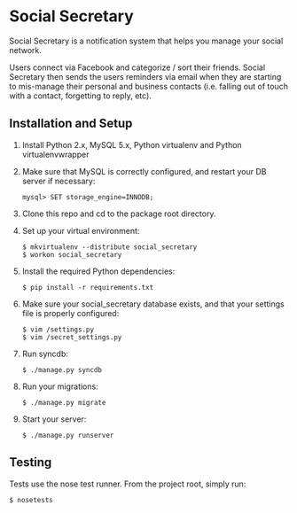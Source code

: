 Social Secretary
================
Social Secretary is a notification system that helps you manage your social network.

Users connect via Facebook and categorize / sort their friends. Social Secretary then sends the users reminders via email when they are starting to mis-manage their personal and business contacts (i.e. falling out of touch with a contact, forgetting to reply, etc).


Installation and Setup
----------------------

1. Install Python 2.x, MySQL 5.x, Python virtualenv and Python virtualenvwrapper

2. Make sure that MySQL is correctly configured, and restart your DB server if necessary:
   ```
   mysql> SET storage_engine=INNODB;
   ```

3. Clone this repo and cd to the package root directory.

4. Set up your virtual environment:
   ```
   $ mkvirtualenv --distribute social_secretary
   $ workon social_secretary
   ```

6. Install the required Python dependencies:
   ```
   $ pip install -r requirements.txt
   ```

7. Make sure your social_secretary database exists, and that your settings file is properly configured:
   ```
   $ vim /settings.py
   $ vim /secret_settings.py
   ```

8. Run syncdb:
   ```
   $ ./manage.py syncdb
   ```

9. Run your migrations:
   ```
   $ ./manage.py migrate
   ```

10. Start your server:
    ```
    $ ./manage.py runserver

Testing
-------

Tests use the nose test runner. From the project root, simply run:
```
$ nosetests
```

